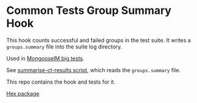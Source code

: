# Common Tests Group Summary Hook

This hook counts successful and failed groups in the test suite.
It writes a `groups.summary` file into the suite log directory.

Used in [MongooseIM big tests](https://github.com/esl/MongooseIM/tree/master/big_tests).

See [summarise-ct-results script](https://github.com/esl/MongooseIM/blob/master/tools/summarise-ct-results), which
reads the `groups.summary` file.

This repo contains the hook and tests for it.

[Hex package](https://hex.pm/packages/ct_groups_summary_hook)
